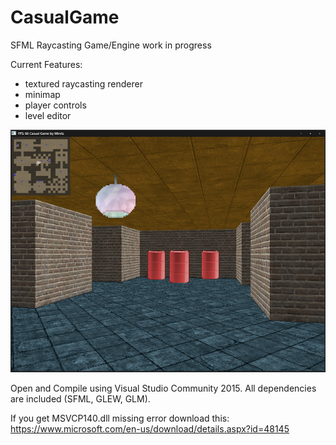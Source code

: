 # CasualGame

SFML Raycasting Game/Engine work in progress

Current Features:
* textured raycasting renderer
* minimap
* player controls
* level editor

<img src="screen.png" />


Open and Compile using Visual Studio Community 2015.
All dependencies are included (SFML, GLEW, GLM).

If you get MSVCP140.dll missing error download this:
https://www.microsoft.com/en-us/download/details.aspx?id=48145
